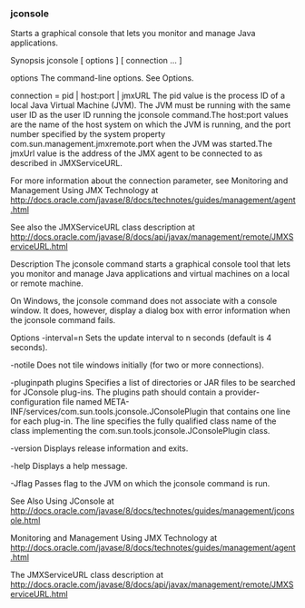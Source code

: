 ### jconsole
Starts a graphical console that lets you monitor and manage Java applications.

Synopsis
jconsole [ options ] [ connection ... ]

options
The command-line options. See Options.

connection = pid | host:port | jmxURL
The pid value is the process ID of a local Java Virtual Machine (JVM). The JVM must be running with the same user ID as the user ID running the jconsole command.The host:port values are the name of the host system on which the JVM is running, and the port number specified by the system property com.sun.management.jmxremote.port when the JVM was started.The jmxUrl value is the address of the JMX agent to be connected to as described in JMXServiceURL.

For more information about the connection parameter, see Monitoring and Management Using JMX Technology at
http://docs.oracle.com/javase/8/docs/technotes/guides/management/agent.html

See also the JMXServiceURL class description at
http://docs.oracle.com/javase/8/docs/api/javax/management/remote/JMXServiceURL.html

Description
The jconsole command starts a graphical console tool that lets you monitor and manage Java applications and virtual machines on a local or remote machine.

On Windows, the jconsole command does not associate with a console window. It does, however, display a dialog box with error information when the jconsole command fails.

Options
-interval=n
Sets the update interval to n seconds (default is 4 seconds).

-notile
Does not tile windows initially (for two or more connections).

-pluginpath plugins
Specifies a list of directories or JAR files to be searched for JConsole plug-ins. The plugins path should contain a provider-configuration file named META-INF/services/com.sun.tools.jconsole.JConsolePlugin that contains one line for each plug-in. The line specifies the fully qualified class name of the class implementing the com.sun.tools.jconsole.JConsolePlugin class.

-version
Displays release information and exits.

-help
Displays a help message.

-Jflag
Passes flag to the JVM on which the jconsole command is run.

See Also
Using JConsole at
http://docs.oracle.com/javase/8/docs/technotes/guides/management/jconsole.html

Monitoring and Management Using JMX Technology at
http://docs.oracle.com/javase/8/docs/technotes/guides/management/agent.html

The JMXServiceURL class description at
http://docs.oracle.com/javase/8/docs/api/javax/management/remote/JMXServiceURL.html